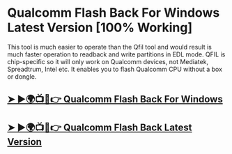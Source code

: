 # Qualcomm Flash Back For Windows Latest Version [100% Working]

This tool is much easier to operate than the Qfil tool and would result is much faster operation to readback and write partitions in EDL mode. QFIL is chip-specific so it will only work on Qualcomm devices, not Mediatek, Spreadtrum, Intel etc. It enables you to flash Qualcomm CPU without a box or dongle. 

## [➤ ►🌍📺📱👉 Qualcomm Flash Back For Windows](https://tinyurl.com/3hkw6bze)

## [➤ ►🌍📺📱👉 Qualcomm Flash Back Latest Version](https://tinyurl.com/3hkw6bze)
